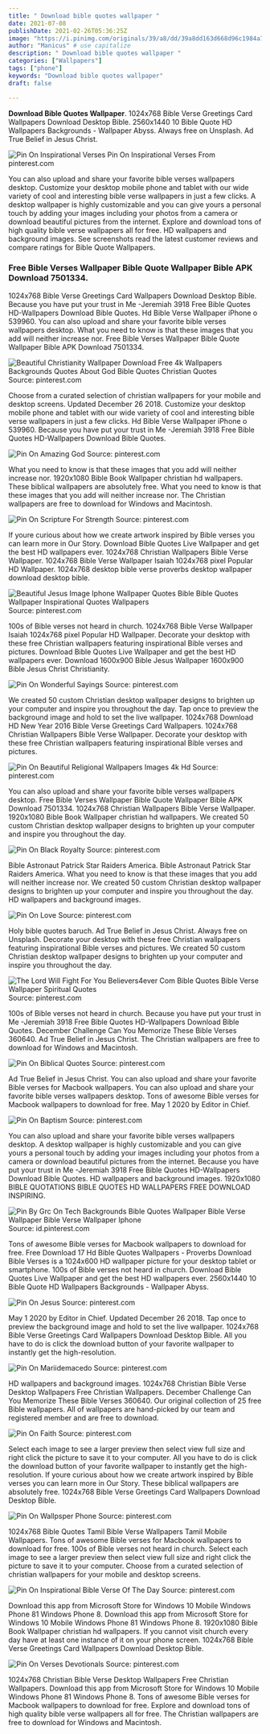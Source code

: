 ```yaml
---
title: " Download bible quotes wallpaper "
date: 2021-07-08
publishDate: 2021-02-26T05:36:25Z
image: "https://i.pinimg.com/originals/39/a8/dd/39a8dd163d668d96c1984a7f7766ac29.jpg"
author: "Manicus" # use capitalize
description: " Download bible quotes wallpaper "
categories: ["Wallpapers"]
tags: ["phone"]
keywords: "Download bible quotes wallpaper"
draft: false

---
```



**Download Bible Quotes Wallpaper**. 1024x768 Bible Verse Greetings Card Wallpapers Download Desktop Bible. 2560x1440 10 Bible Quote HD Wallpapers Backgrounds - Wallpaper Abyss. Always free on Unsplash. Ad True Belief in Jesus Christ.

![Pin On Inspirational Verses](https://i.pinimg.com/originals/e9/89/ff/e989ff8ceb0eb714826768bc271aa031.jpg "Pin On Inspirational Verses")
Pin On Inspirational Verses From pinterest.com


You can also upload and share your favorite bible verses wallpapers desktop. Customize your desktop mobile phone and tablet with our wide variety of cool and interesting bible verse wallpapers in just a few clicks. A desktop wallpaper is highly customizable and you can give yours a personal touch by adding your images including your photos from a camera or download beautiful pictures from the internet. Explore and download tons of high quality bible verse wallpapers all for free. HD wallpapers and background images. See screenshots read the latest customer reviews and compare ratings for Bible Quote Wallpapers.

### Free Bible Verses Wallpaper Bible Quote Wallpaper Bible APK Download 7501334.

1024x768 Bible Verse Greetings Card Wallpapers Download Desktop Bible. Because you have put your trust in Me -Jeremiah 3918 Free Bible Quotes HD-Wallpapers Download Bible Quotes. Hd Bible Verse Wallpaper iPhone o 539960. You can also upload and share your favorite bible verses wallpapers desktop. What you need to know is that these images that you add will neither increase nor. Free Bible Verses Wallpaper Bible Quote Wallpaper Bible APK Download 7501334.


![Beautiful Christianity Wallpaper Download Free 4k Wallpapers Backgrounds Quotes About God Bible Quotes Christian Quotes](https://i.pinimg.com/736x/c4/d1/5c/c4d15c05dcb6d7caa00cd676df350bde.jpg "Beautiful Christianity Wallpaper Download Free 4k Wallpapers Backgrounds Quotes About God Bible Quotes Christian Quotes")
Source: pinterest.com

Choose from a curated selection of christian wallpapers for your mobile and desktop screens. Updated December 26 2018. Customize your desktop mobile phone and tablet with our wide variety of cool and interesting bible verse wallpapers in just a few clicks. Hd Bible Verse Wallpaper iPhone o 539960. Because you have put your trust in Me -Jeremiah 3918 Free Bible Quotes HD-Wallpapers Download Bible Quotes.

![Pin On Amazing God](https://i.pinimg.com/originals/25/c8/ff/25c8ff3975ab3200cf658966d4a7ca84.jpg "Pin On Amazing God")
Source: pinterest.com

What you need to know is that these images that you add will neither increase nor. 1920x1080 Bible Book Wallpaper christian hd wallpapers. These biblical wallpapers are absolutely free. What you need to know is that these images that you add will neither increase nor. The Christian wallpapers are free to download for Windows and Macintosh.

![Pin On Scripture For Strength](https://i.pinimg.com/736x/be/b6/54/beb6540a1505bedf3aeb5bcf2c0ceade.jpg "Pin On Scripture For Strength")
Source: pinterest.com

If youre curious about how we create artwork inspired by Bible verses you can learn more in Our Story. Download Bible Quotes Live Wallpaper and get the best HD wallpapers ever. 1024x768 Christian Wallpapers Bible Verse Wallpaper. 1024x768 Bible Verse Wallpaper Isaiah 1024x768 pixel Popular HD Wallpaper. 1024x768 desktop bible verse proverbs desktop wallpaper download desktop bible.

![Beautiful Jesus Image Iphone Wallpaper Quotes Bible Bible Quotes Wallpaper Inspirational Quotes Wallpapers](https://i.pinimg.com/originals/9e/5b/93/9e5b9311253c53d4e25abfed7cd3d07b.jpg "Beautiful Jesus Image Iphone Wallpaper Quotes Bible Bible Quotes Wallpaper Inspirational Quotes Wallpapers")
Source: pinterest.com

100s of Bible verses not heard in church. 1024x768 Bible Verse Wallpaper Isaiah 1024x768 pixel Popular HD Wallpaper. Decorate your desktop with these free Christian wallpapers featuring inspirational Bible verses and pictures. Download Bible Quotes Live Wallpaper and get the best HD wallpapers ever. Download 1600x900 Bible Jesus Wallpaper 1600x900 Bible Jesus Christ Christianity.

![Pin On Wonderful Sayings](https://i.pinimg.com/originals/8f/13/8d/8f138de50a61c49f624e488ac561e87f.jpg "Pin On Wonderful Sayings")
Source: pinterest.com

We created 50 custom Christian desktop wallpaper designs to brighten up your computer and inspire you throughout the day. Tap once to preview the background image and hold to set the live wallpaper. 1024x768 Download HD New Year 2016 Bible Verse Greetings Card Wallpapers. 1024x768 Christian Wallpapers Bible Verse Wallpaper. Decorate your desktop with these free Christian wallpapers featuring inspirational Bible verses and pictures.

![Pin On Beautiful Religional Wallpapers Images 4k Hd](https://i.pinimg.com/736x/6c/c3/47/6cc3470a7db75d2df006fbe9743f4d72.jpg "Pin On Beautiful Religional Wallpapers Images 4k Hd")
Source: pinterest.com

You can also upload and share your favorite bible verses wallpapers desktop. Free Bible Verses Wallpaper Bible Quote Wallpaper Bible APK Download 7501334. 1024x768 Christian Wallpapers Bible Verse Wallpaper. 1920x1080 Bible Book Wallpaper christian hd wallpapers. We created 50 custom Christian desktop wallpaper designs to brighten up your computer and inspire you throughout the day.

![Pin On Black Royalty](https://i.pinimg.com/474x/df/ff/03/dfff033da961c88620cc7a0ecf64b101.jpg "Pin On Black Royalty")
Source: pinterest.com

Bible Astronaut Patrick Star Raiders America. Bible Astronaut Patrick Star Raiders America. What you need to know is that these images that you add will neither increase nor. We created 50 custom Christian desktop wallpaper designs to brighten up your computer and inspire you throughout the day. HD wallpapers and background images.

![Pin On Love](https://i.pinimg.com/736x/db/9c/93/db9c933512f7990abc99f174eddd7cd9.jpg "Pin On Love")
Source: pinterest.com

Holy bible quotes baruch. Ad True Belief in Jesus Christ. Always free on Unsplash. Decorate your desktop with these free Christian wallpapers featuring inspirational Bible verses and pictures. We created 50 custom Christian desktop wallpaper designs to brighten up your computer and inspire you throughout the day.

![The Lord Will Fight For You Believers4ever Com Bible Quotes Bible Verse Wallpaper Spiritual Quotes](https://i.pinimg.com/originals/4b/7a/bf/4b7abfb87662a69afd26b0be37f305d2.jpg "The Lord Will Fight For You Believers4ever Com Bible Quotes Bible Verse Wallpaper Spiritual Quotes")
Source: pinterest.com

100s of Bible verses not heard in church. Because you have put your trust in Me -Jeremiah 3918 Free Bible Quotes HD-Wallpapers Download Bible Quotes. December Challenge Can You Memorize These Bible Verses 360640. Ad True Belief in Jesus Christ. The Christian wallpapers are free to download for Windows and Macintosh.

![Pin On Biblical Quotes](https://i.pinimg.com/originals/69/4c/1e/694c1edebdaed7288c32d58b5ea753ec.png "Pin On Biblical Quotes")
Source: pinterest.com

Ad True Belief in Jesus Christ. You can also upload and share your favorite Bible verses for Macbook wallpapers. You can also upload and share your favorite bible verses wallpapers desktop. Tons of awesome Bible verses for Macbook wallpapers to download for free. May 1 2020 by Editor in Chief.

![Pin On Baptism](https://i.pinimg.com/originals/d4/14/db/d414db92efdb026ee753eb6064166298.jpg "Pin On Baptism")
Source: pinterest.com

You can also upload and share your favorite bible verses wallpapers desktop. A desktop wallpaper is highly customizable and you can give yours a personal touch by adding your images including your photos from a camera or download beautiful pictures from the internet. Because you have put your trust in Me -Jeremiah 3918 Free Bible Quotes HD-Wallpapers Download Bible Quotes. HD wallpapers and background images. 1920x1080 BIBLE QUOTATIONS BIBLE QUOTES HD WALLPAPERS FREE DOWNLOAD INSPIRING.

![Pin By Grc On Tech Backgrounds Bible Quotes Wallpaper Bible Verse Wallpaper Bible Verse Wallpaper Iphone](https://i.pinimg.com/originals/d9/b0/8e/d9b08e0bb90664c1bf33a08fdb65ea94.jpg "Pin By Grc On Tech Backgrounds Bible Quotes Wallpaper Bible Verse Wallpaper Bible Verse Wallpaper Iphone")
Source: id.pinterest.com

Tons of awesome Bible verses for Macbook wallpapers to download for free. Free Download 17 Hd Bible Quotes Wallpapers - Proverbs Download Bible Verses is a 1024x600 HD wallpaper picture for your desktop tablet or smartphone. 100s of Bible verses not heard in church. Download Bible Quotes Live Wallpaper and get the best HD wallpapers ever. 2560x1440 10 Bible Quote HD Wallpapers Backgrounds - Wallpaper Abyss.

![Pin On Jesus](https://i.pinimg.com/originals/1f/b0/c1/1fb0c16b741b497c6044ebf7aa1e11d7.jpg "Pin On Jesus")
Source: pinterest.com

May 1 2020 by Editor in Chief. Updated December 26 2018. Tap once to preview the background image and hold to set the live wallpaper. 1024x768 Bible Verse Greetings Card Wallpapers Download Desktop Bible. All you have to do is click the download button of your favorite wallpaper to instantly get the high-resolution.

![Pin On Mariidemacedo](https://i.pinimg.com/originals/6e/d1/ae/6ed1ae33d03767ab23e19fa6e6630b44.jpg "Pin On Mariidemacedo")
Source: pinterest.com

HD wallpapers and background images. 1024x768 Christian Bible Verse Desktop Wallpapers Free Christian Wallpapers. December Challenge Can You Memorize These Bible Verses 360640. Our original collection of 25 free Bible wallpapers. All of wallpapers are hand-picked by our team and registered member and are free to download.

![Pin On Faith](https://i.pinimg.com/originals/88/77/22/887722266b1e9adb4a4679b7c6e3c37b.png "Pin On Faith")
Source: pinterest.com

Select each image to see a larger preview then select view full size and right click the picture to save it to your computer. All you have to do is click the download button of your favorite wallpaper to instantly get the high-resolution. If youre curious about how we create artwork inspired by Bible verses you can learn more in Our Story. These biblical wallpapers are absolutely free. 1024x768 Bible Verse Greetings Card Wallpapers Download Desktop Bible.

![Pin On Wallpsper Phone](https://i.pinimg.com/originals/62/6d/4b/626d4b626b7063c0b09f222ecbea48cd.png "Pin On Wallpsper Phone")
Source: pinterest.com

1024x768 Bible Quotes Tamil Bible Verse Wallpapers Tamil Mobile Wallpapers. Tons of awesome Bible verses for Macbook wallpapers to download for free. 100s of Bible verses not heard in church. Select each image to see a larger preview then select view full size and right click the picture to save it to your computer. Choose from a curated selection of christian wallpapers for your mobile and desktop screens.

![Pin On Inspirational Bible Verse Of The Day](https://i.pinimg.com/originals/3e/12/9a/3e129a4e4887bc45ec269a3eccbfae69.png "Pin On Inspirational Bible Verse Of The Day")
Source: pinterest.com

Download this app from Microsoft Store for Windows 10 Mobile Windows Phone 81 Windows Phone 8. Download this app from Microsoft Store for Windows 10 Mobile Windows Phone 81 Windows Phone 8. 1920x1080 Bible Book Wallpaper christian hd wallpapers. If you cannot visit church every day have at least one instance of it on your phone screen. 1024x768 Bible Verse Greetings Card Wallpapers Download Desktop Bible.

![Pin On Verses Devotionals](https://i.pinimg.com/originals/39/a8/dd/39a8dd163d668d96c1984a7f7766ac29.jpg "Pin On Verses Devotionals")
Source: pinterest.com

1024x768 Christian Bible Verse Desktop Wallpapers Free Christian Wallpapers. Download this app from Microsoft Store for Windows 10 Mobile Windows Phone 81 Windows Phone 8. Tons of awesome Bible verses for Macbook wallpapers to download for free. Explore and download tons of high quality bible verse wallpapers all for free. The Christian wallpapers are free to download for Windows and Macintosh.

